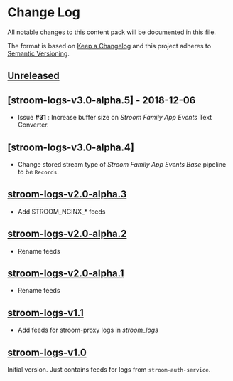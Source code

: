 # Change Log

All notable changes to this content pack will be documented in this file.

The format is based on [Keep a Changelog](http://keepachangelog.com/)
and this project adheres to [Semantic Versioning](http://semver.org/).

## [Unreleased]

## [stroom-logs-v3.0-alpha.5] - 2018-12-06

* Issue **#31** : Increase buffer size on _Stroom Family App Events_ Text Converter.

## [stroom-logs-v3.0-alpha.4]

* Change stored stream type of _Stroom Family App Events Base_ pipeline to be `Records`.

## [stroom-logs-v2.0-alpha.3]

* Add STROOM_NGINX_* feeds

## [stroom-logs-v2.0-alpha.2]

* Rename feeds

## [stroom-logs-v2.0-alpha.1]

* Rename feeds

## [stroom-logs-v1.1]

* Add feeds for stroom-proxy logs in _stroom_logs_

## [stroom-logs-v1.0]

Initial version. Just contains feeds for logs from `stroom-auth-service`.


[Unreleased]: https://github.com/gchq/stroom-content/compare/stroom-logs-v2.0-alpha.5...HEAD
[stroom-logs-v2.0-alpha.5]: https://github.com/gchq/stroom-content/compare/stroom-logs-v2.0-alpha.4...stroom-logs-v2.0-alpha.5
[stroom-logs-v2.0-alpha.4]: https://github.com/gchq/stroom-content/compare/stroom-logs-v2.0-alpha.3...stroom-logs-v2.0-alpha.4
[stroom-logs-v2.0-alpha.3]: https://github.com/gchq/stroom-content/compare/stroom-logs-v2.0-alpha.2...stroom-logs-v2.0-alpha.3
[stroom-logs-v2.0-alpha.2]: https://github.com/gchq/stroom-content/compare/stroom-logs-v2.0-alpha.1...stroom-logs-v2.0-alpha.2
[stroom-logs-v2.0-alpha.1]: https://github.com/gchq/stroom-content/compare/stroom-logs-v1.1...stroom-logs-v2.0-alpha.1
[stroom-logs-v1.1]: https://github.com/gchq/stroom-content/compare/stroom-logs-v1.0...stroom-logs-v1.1
[stroom-logs-v1.0]: https://github.com/gchq/stroom-content/compare/stroom-logs-v1.0...stroom-logs-v1.0
